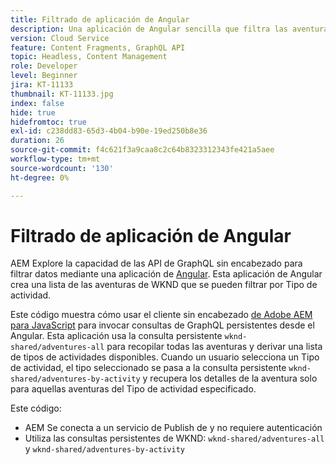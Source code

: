```yaml
---
title: Filtrado de aplicación de Angular
description: Una aplicación de Angular sencilla que filtra las aventuras de WKND modeladas con fragmentos de contenido.
version: Cloud Service
feature: Content Fragments, GraphQL API
topic: Headless, Content Management
role: Developer
level: Beginner
jira: KT-11133
thumbnail: KT-11133.jpg
index: false
hide: true
hidefromtoc: true
exl-id: c238dd83-65d3-4b04-b90e-19ed250b8e36
duration: 26
source-git-commit: f4c621f3a9caa8c2c64b8323312343fe421a5aee
workflow-type: tm+mt
source-wordcount: '130'
ht-degree: 0%

---
```


# Filtrado de aplicación de Angular

AEM Explore la capacidad de las API de GraphQL sin encabezado para filtrar datos mediante una aplicación de [Angular](https://angular.io/). Esta aplicación de Angular crea una lista de las aventuras de WKND que se pueden filtrar por Tipo de actividad.

Este código muestra cómo usar el cliente sin encabezado [de Adobe AEM para JavaScript](https://github.com/adobe/aem-headless-client-js/blob/main/api-reference.md) para invocar consultas de GraphQL persistentes desde el Angular. Esta aplicación usa la consulta persistente `wknd-shared/adventures-all` para recopilar todas las aventuras y derivar una lista de tipos de actividades disponibles. Cuando un usuario selecciona un Tipo de actividad, el tipo seleccionado se pasa a la consulta persistente `wknd-shared/adventures-by-activity` y recupera los detalles de la aventura solo para aquellas aventuras del Tipo de actividad especificado.

Este código:

+ AEM Se conecta a un servicio de Publish de y no requiere autenticación
+ Utiliza las consultas persistentes de WKND: `wknd-shared/adventures-all` y `wknd-shared/adventures-by-activity`
